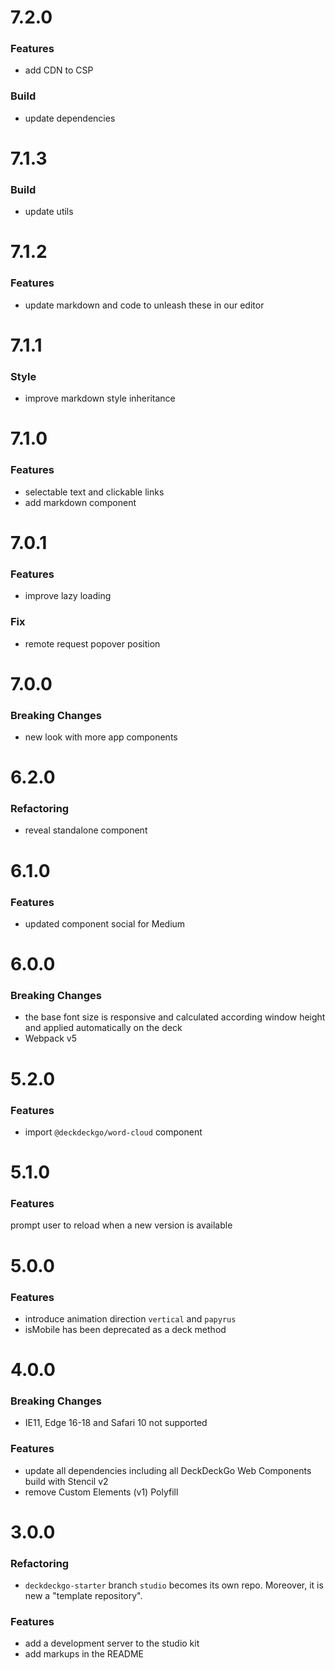 # 7.2.0

### Features

- add CDN to CSP

### Build

- update dependencies

# 7.1.3

### Build

- update utils

# 7.1.2

### Features

- update markdown and code to unleash these in our editor

# 7.1.1

### Style

- improve markdown style inheritance

# 7.1.0

### Features

- selectable text and clickable links
- add markdown component

# 7.0.1

### Features

- improve lazy loading

### Fix

- remote request popover position

# 7.0.0

### Breaking Changes

- new look with more app components

# 6.2.0

### Refactoring

- reveal standalone component

# 6.1.0

### Features

- updated component social for Medium

# 6.0.0

### Breaking Changes

- the base font size is responsive and calculated according window height and applied automatically on the deck
- Webpack v5

# 5.2.0

### Features

- import `@deckdeckgo/word-cloud` component

# 5.1.0

### Features

prompt user to reload when a new version is available

# 5.0.0

### Features

- introduce animation direction `vertical` and `papyrus`
- isMobile has been deprecated as a deck method

# 4.0.0

### Breaking Changes

- IE11, Edge 16-18 and Safari 10 not supported

### Features

- update all dependencies including all DeckDeckGo Web Components build with Stencil v2
- remove Custom Elements (v1) Polyfill

# 3.0.0

### Refactoring

- `deckdeckgo-starter` branch `studio` becomes its own repo. Moreover, it is new a "template repository".

### Features

- add a development server to the studio kit
- add markups in the README
